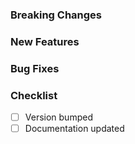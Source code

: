 ### Breaking Changes
<!-- Optional - List any backward incompatible changes -->

### New Features
<!-- Optional - List new functionality added -->

### Bug Fixes
<!-- Optional - List bugs fixed in this release -->

### Checklist
- [ ] Version bumped
- [ ] Documentation updated